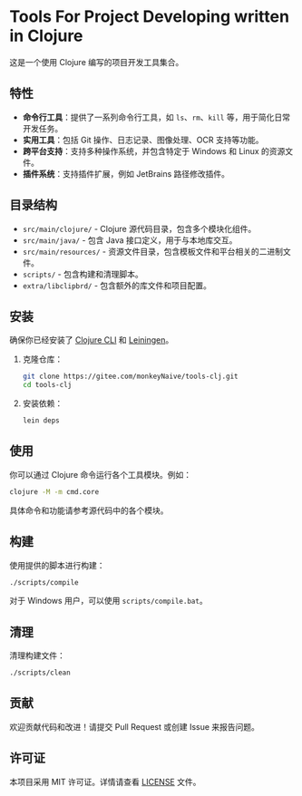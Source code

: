 # Tools For Project Developing written in Clojure

这是一个使用 Clojure 编写的项目开发工具集合。

## 特性

- **命令行工具**：提供了一系列命令行工具，如 `ls`、`rm`、`kill` 等，用于简化日常开发任务。
- **实用工具**：包括 Git 操作、日志记录、图像处理、OCR 支持等功能。
- **跨平台支持**：支持多种操作系统，并包含特定于 Windows 和 Linux 的资源文件。
- **插件系统**：支持插件扩展，例如 JetBrains 路径修改插件。

## 目录结构

- `src/main/clojure/` - Clojure 源代码目录，包含多个模块化组件。
- `src/main/java/` - 包含 Java 接口定义，用于与本地库交互。
- `src/main/resources/` - 资源文件目录，包含模板文件和平台相关的二进制文件。
- `scripts/` - 包含构建和清理脚本。
- `extra/libclipbrd/` - 包含额外的库文件和项目配置。

## 安装

确保你已经安装了 [Clojure CLI](https://clojure.org/guides/getting_started) 和 [Leiningen](https://leiningen.org/)。

1. 克隆仓库：
   ```bash
   git clone https://gitee.com/monkeyNaive/tools-clj.git
   cd tools-clj
   ```

2. 安装依赖：
   ```bash
   lein deps
   ```

## 使用

你可以通过 Clojure 命令运行各个工具模块。例如：

```bash
clojure -M -m cmd.core
```

具体命令和功能请参考源代码中的各个模块。

## 构建

使用提供的脚本进行构建：

```bash
./scripts/compile
```

对于 Windows 用户，可以使用 `scripts/compile.bat`。

## 清理

清理构建文件：

```bash
./scripts/clean
```

## 贡献

欢迎贡献代码和改进！请提交 Pull Request 或创建 Issue 来报告问题。

## 许可证

本项目采用 MIT 许可证。详情请查看 [LICENSE](LICENSE) 文件。